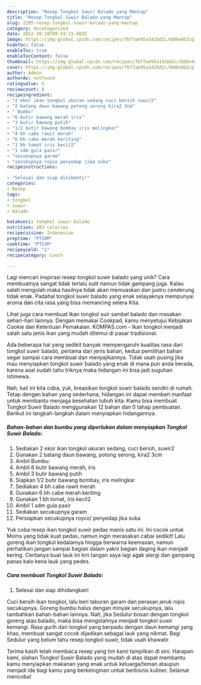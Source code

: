 ```yaml
---
description: "Resep Tongkol Suwir Balado yang Mantap"
title: "Resep Tongkol Suwir Balado yang Mantap"
slug: 2205-resep-tongkol-suwir-balado-yang-mantap
category: Uncategorized
date: 2022-10-10T09:43:21.603Z
image: https://img-global.cpcdn.com/recipes/fbf7ae95a141bd2c/680x482cq70/tongkol-suwir-balado-foto-resep-utama.jpg
hideToc: false
enableToc: true
enableTocContent: false
thumbnail: https://img-global.cpcdn.com/recipes/fbf7ae95a141bd2c/680x482cq70/tongkol-suwir-balado-foto-resep-utama.jpg
cover: https://img-global.cpcdn.com/recipes/fbf7ae95a141bd2c/680x482cq70/tongkol-suwir-balado-foto-resep-utama.jpg
author: Admin
authorAv: notfound
ratingvalue: 5
reviewcount: 8
recipeingredient:
- "2 ekor ikan tongkol ukuran sedang cuci bersih suwir2"
- "2 batang daun bawang potong serong kira2 3cm"
- " Bumbu"
- "6 butir bawang merah iris"
- "3 butir bawang putih"
- "1/2 butir bawang bombay iris melingkar"
- "4 bh cabe rawit merah"
- "6 bh cabe merah keriting"
- "1 bh tomat iris kecil2"
- "1 sdm gula pasir"
- "secukupnya garam"
- "secukupnya royco penyedap jika suka"
recipeinstructions:

- "Selesai dan siap dinikmati!"
categories:
- Resep
tags:
- tongkol
- suwir
- balado

katakunci: tongkol suwir balado 
nutrition: 283 calories
recipecuisine: Indonesian
preptime: "PT28M"
cooktime: "PT53M"
recipeyield: "1"
recipecategory: Lunch

---
```





Lagi mencari inspirasi resep tongkol suwir balado yang unik? Cara membuatnya sangat tidak terlalu sulit namun tidak gampang juga. Kalau salah mengolah maka hasilnya tidak akan memuaskan dan justru cenderung tidak enak. Padahal tongkol suwir balado yang enak selayaknya mempunyai aroma dan cita rasa yang bisa memancing selera Kita.





Lihat juga cara membuat Ikan tongkol suir sambel balado dan masakan sehari-hari lainnya. Dengan memakai Cookpad, kamu menyetujui Kebijakan Cookie dan Ketentuan Pemakaian. KOMPAS.com - Ikan tongkol menjadi salah satu jenis ikan yang mudah ditemui di pasar tradisional.

Ada beberapa hal yang sedikit banyak mempengaruhi kualitas rasa dari tongkol suwir balado, pertama dari jenis bahan, kedua pemilihan bahan segar sampai cara membuat dan menyajikannya. Tidak usah pusing jika mau menyiapkan tongkol suwir balado yang enak di mana pun anda berada, karena asal sudah tahu triknya maka hidangan ini bisa jadi suguhan istimewa.






Nah, kali ini kita coba, yuk, kreasikan tongkol suwir balado sendiri di rumah. Tetap dengan bahan yang sederhana, hidangan ini dapat memberi manfaat untuk membantu menjaga kesehatan tubuh kita. Kamu bisa membuat Tongkol Suwir Balado menggunakan 12 bahan dan 0 tahap pembuatan. Berikut ini langkah-langkah dalam menyiapkan hidangannya.

<!--inarticleads1-->

##### Bahan-bahan dan bumbu yang diperlukan dalam menyiapkan Tongkol Suwir Balado:

1. Sediakan 2 ekor ikan tongkol ukuran sedang, cuci bersih, suwir2
1. Gunakan 2 batang daun bawang, potong serong, kira2 3cm
1. Ambil  Bumbu:
1. Ambil 6 butir bawang merah, iris
1. Ambil 3 butir bawang putih
1. Siapkan 1/2 butir bawang bombay, iris melingkar
1. Sediakan 4 bh cabe rawit merah
1. Gunakan 6 bh cabe merah keriting
1. Gunakan 1 bh tomat, iris kecil2
1. Ambil 1 sdm gula pasir
1. Sediakan secukupnya garam
1. Persiapkan secukupnya royco/ penyedap jika suka


Yuk coba resep ikan tongkol suwir pedas manis satu ini. Ini cocok untuk Moms yang tidak kuat pedas, namun ingin merasakan cabai sedikit! Lalu goreng ikan tongkol kedalamya hingga berwarna keemasan, namun perhatikan jangan sampai bagian dalam yakni bagian daging ikan menjadi kering. Ceritanya buat lauk ini krn tangan saya lagi agak alergi dan gampang panas kalo kena lauk yang pedes. 

<!--inarticleads2-->

##### Cara membuat Tongkol Suwir Balado:


1. Selesai dan siap dihidangkan!

Cuci bersih ikan tongkol, lalu beri taburan garam dan perasan jeruk nipis secukupnya. Goreng bumbu halus dengan minyak secukupnya, lalu tambahkan bahan-bahan lainnya. Nah, jika Sedulur bosan dengan tongkol goreng atau balado, maka bisa mengolahnya menjadi tongkol suwir kemangi. Rasa gurih dari tongkol yang berpadu dengan daun kemangi yang khas, membuat sangat cocok dijadikan sebagai lauk yang nikmat. Bagi Sedulur yang belum tahu resep tongkol suwir, tidak usah khawatir. 

Terima kasih telah membaca resep yang tim kami tampilkan di sini. Harapan kami, olahan Tongkol Suwir Balado yang mudah di atas dapat membantu kamu menyiapkan makanan yang enak untuk keluarga/teman ataupun menjadi ide bagi kamu yang berkeinginan untuk berbisnis kuliner. Selamat mencoba!
